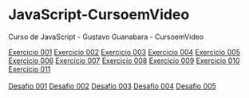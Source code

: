 # JavaScript-CursoemVideo
 Curso de JavaScript - Gustavo Guanabara - CursoemVideo

<a href="https://arielmlima.github.io/JAVASCRIPT/aula04/ex001.html">Exercicio 001</a>
<a href="https://arielmlima.github.io/JAVASCRIPT/aula06/ex002.html">Exercicio 002</a>
<a href="https://arielmlima.github.io/JAVASCRIPT/aula06/ex003.html">Exercicio 003</a>
<a href="https://arielmlima.github.io/JAVASCRIPT/aula06/ex004.html">Exercicio 004</a>
<a href="https://arielmlima.github.io/JAVASCRIPT/aula09/ex005.html">Exercicio 005</a>
<a href="https://arielmlima.github.io/JAVASCRIPT/aula10/ex006.html">Exercicio 006</a>
<a href="https://arielmlima.github.io/JAVASCRIPT/aula10/ex007.html">Exercicio 007</a>
<a href="https://arielmlima.github.io/JAVASCRIPT/aula10/ex008.html">Exercicio 008</a>
<a href="https://arielmlima.github.io/JAVASCRIPT/aula11/ex011.html">Exercicio 009</a>
<a href="https://arielmlima.github.io/JAVASCRIPT/aula11/ex012.html">Exercicio 010</a>
<a href="https://arielmlima.github.io/JAVASCRIPT/aula12/ex013.txt">Exercicio 011</a>
<br><br>
<a href="https://arielmlima.github.io/JAVASCRIPT/exercicios/exe001/modelo.html">Desafio 001</a>
<a href="https://arielmlima.github.io/JAVASCRIPT/exercicios/exe002/main.html">Desafio 002</a>
<a href="https://arielmlima.github.io/JAVASCRIPT/exercicios/exe003/main.html">Desafio 003</a>
<a href="https://arielmlima.github.io/JAVASCRIPT/exercicios/exe004/main.html">Desafio 004</a>
<a href="https://arielmlima.github.io/JAVASCRIPT/exercicios/exe005/main.html">Desafio 005</a>